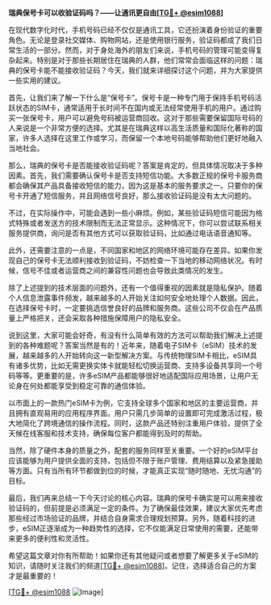 **瑞典保号卡可以收验证码吗？——让通讯更自由[[TG💪+ @esim1088](https://t.me/s/esim1088)]**

在现代数字化时代，手机号码已经不仅仅是通讯工具，它还扮演着身份验证的重要角色。无论是登录社交媒体、购物网站，还是使用银行服务，验证码都成了我们日常生活的一部分。然而，对于身处海外的朋友们来说，手机号码的管理可能变得复杂起来。特别是对于那些长期居住在瑞典的人群，他们常常会面临这样的问题：瑞典的保号卡能不能接收验证码？今天，我们就来详细探讨这个问题，并为大家提供一些实用的建议。

首先，让我们来了解一下什么是“保号卡”。保号卡是一种专门用于保持手机号码活跃状态的SIM卡，通常适用于长时间不在国内或无法经常使用手机的用户。通过购买一张保号卡，用户可以避免号码被运营商回收。这对于那些需要保留国际号码的人来说是一个非常方便的选择。尤其是在瑞典这样以高生活质量和国际化著称的国家，许多人选择在这里工作或学习，而保留一个本地号码能够帮助他们更好地融入当地社会。

那么，瑞典的保号卡是否能接收验证码呢？答案是肯定的，但具体情况取决于多种因素。首先，我们需要确认保号卡是否支持短信功能。大多数正规的保号卡服务商都会确保其产品具备接收短信的能力，因为这是基本的服务要求之一。只要你的保号卡开通了短信服务，并且网络信号良好，那么接收验证码是没有太大问题的。

不过，在实际操作中，可能会遇到一些小麻烦。例如，某些验证码短信可能因为格式特殊或者发送方的技术限制而无法正常显示。这种情况下，你可以尝试联系相关服务提供商，询问是否有其他方式可以获取验证码，比如通过电话语音通知等。

此外，还需要注意的一点是，不同国家和地区的网络环境可能存在差异。如果你发现自己的保号卡无法顺利接收到验证码，不妨检查一下当地的移动网络状况。有时候，信号不佳或者运营商之间的兼容性问题也会导致此类情况的发生。

除了上述提到的技术层面的问题外，还有一个值得重视的因素就是隐私保护。随着个人信息泄露事件频发，越来越多的人开始关注如何安全地处理个人数据。因此，在选择保号卡时，一定要挑选信誉良好的品牌和服务商。这些公司不仅会在产品质量上严格把关，还会采取各种措施保障用户的隐私安全。

说到这里，大家可能会好奇，有没有什么简单有效的方法可以帮助我们解决上述提到的各种难题呢？答案当然是有的！近年来，随着电子SIM卡（eSIM）技术的发展，越来越多的人开始转向这一新型解决方案。与传统物理SIM卡相比，eSIM具有诸多优势，比如无需更换实体卡就能轻松切换运营商、支持多设备共享同一个号码等等。更重要的是，许多eSIM产品都能够很好地适配国际应用场景，让用户无论身在何处都能享受到稳定可靠的通信体验。

以市面上的一款热门eSIM卡为例，它支持全球多个国家和地区的主要运营商，并且拥有直观易用的应用程序界面。用户只需几步简单的设置即可完成激活过程，极大地简化了跨境通信的操作流程。同时，这款产品还特别注重用户体验，提供了全天候在线客服和技术支持，确保每位客户都能得到及时的帮助。

当然，除了硬件本身的质量之外，配套的服务同样至关重要。一个好的eSIM平台应该能够为用户提供全面的支持，包括但不限于账户管理、费用结算以及紧急援助等方面。只有当所有环节都做到位的时候，才能真正实现“随时随地、无忧沟通”的目标。

最后，我们再来总结一下今天讨论的核心内容。瑞典的保号卡确实是可以用来接收验证码的，但前提是必须满足一定的条件。为了确保最佳效果，建议大家优先考虑那些经过市场验证的品牌，并结合自身需求合理规划预算。另外，随着科技的进步，eSIM正逐渐成为一种趋势性的选择，它不仅能满足日常使用的需要，还能带来更多的便利性和灵活性。

希望这篇文章对你有所帮助！如果你还有其他疑问或者想要了解更多关于eSIM的知识，请随时关注我们的频道[[TG💪+ @esim1088](https://t.me/s/esim1088)]。记住，选择适合自己的方案才是最重要的！

[[TG💪+ @esim1088](https://t.me/s/esim1088) ![Image](https://i.postimg.cc/4NQfJmqS/Snipaste-2025-05-13-00-14-12.png)]